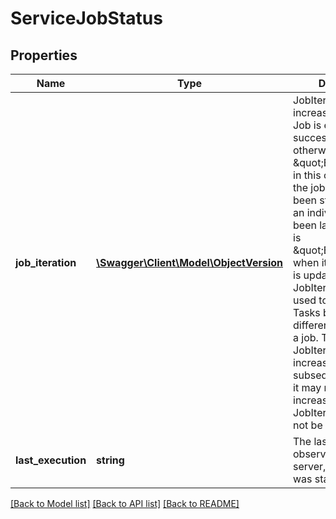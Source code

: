 # ServiceJobStatus

## Properties
Name | Type | Description | Notes
------------ | ------------- | ------------- | -------------
**job_iteration** | [**\Swagger\Client\Model\ObjectVersion**](ObjectVersion.md) | JobIteration is a value increased each time a Job is executed, successfully or otherwise. \&quot;Executed\&quot;, in this case, means the job as a whole has been started, not that an individual Task has been launched. A job is \&quot;Executed\&quot; when its ServiceSpec is updated. JobIteration can be used to disambiguate Tasks belonging to different executions of a job.  Though JobIteration will increase with each subsequent execution, it may not necessarily increase by 1, and so JobIteration should not be used to | [optional] 
**last_execution** | **string** | The last time, as observed by the server, that this job was started. | [optional] 

[[Back to Model list]](../README.md#documentation-for-models) [[Back to API list]](../README.md#documentation-for-api-endpoints) [[Back to README]](../README.md)


